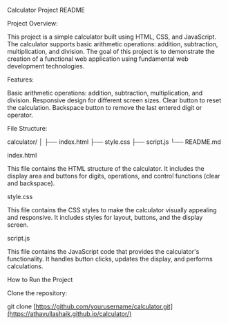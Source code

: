 Calculator Project README

Project Overview:

This project is a simple calculator built using HTML, CSS, and JavaScript. The calculator supports basic arithmetic operations: addition, subtraction, multiplication, and division. The goal of this project is to demonstrate the creation of a functional web application using fundamental web development technologies.

Features:

Basic arithmetic operations: addition, subtraction, multiplication, and division.
Responsive design for different screen sizes.
Clear button to reset the calculation.
Backspace button to remove the last entered digit or operator.

File Structure:

calculator/
│
├── index.html
├── style.css
├── script.js
└── README.md

index.html

This file contains the HTML structure of the calculator. It includes the display area and buttons for digits, operations, and control functions (clear and backspace).

style.css

This file contains the CSS styles to make the calculator visually appealing and responsive. It includes styles for layout, buttons, and the display screen.

script.js

This file contains the JavaScript code that provides the calculator's functionality. It handles button clicks, updates the display, and performs calculations.

How to Run the Project

Clone the repository:

git clone [https://github.com/yourusername/calculator.git](https://athavullashaik.github.io/calculator/)
